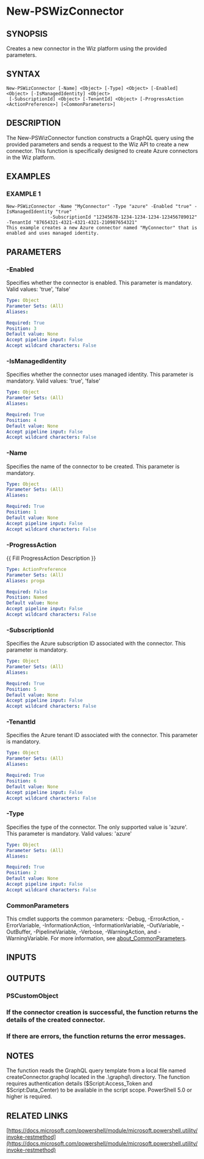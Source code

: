 ﻿---
external help file: PowerShell.Wiz.Utility-help.xml
Module Name: PowerShell.Wiz.Utility
online version: https://docs.microsoft.com/powershell/module/microsoft.powershell.utility/invoke-restmethod
schema: 2.0.0
---

# New-PSWizConnector

## SYNOPSIS
Creates a new connector in the Wiz platform using the provided parameters.

## SYNTAX

```
New-PSWizConnector [-Name] <Object> [-Type] <Object> [-Enabled] <Object> [-IsManagedIdentity] <Object>
 [-SubscriptionId] <Object> [-TenantId] <Object> [-ProgressAction <ActionPreference>] [<CommonParameters>]
```

## DESCRIPTION
The New-PSWizConnector function constructs a GraphQL query using the provided parameters
and sends a request to the Wiz API to create a new connector.
This function is specifically
designed to create Azure connectors in the Wiz platform.

## EXAMPLES

### EXAMPLE 1
```
New-PSWizConnector -Name "MyConnector" -Type "azure" -Enabled "true" -IsManagedIdentity "true" `
                -SubscriptionId "12345678-1234-1234-1234-123456789012" -TenantId "87654321-4321-4321-4321-210987654321"
This example creates a new Azure connector named "MyConnector" that is enabled and uses managed identity.
```

## PARAMETERS

### -Enabled
Specifies whether the connector is enabled.
This parameter is mandatory.
Valid values: 'true', 'false'

```yaml
Type: Object
Parameter Sets: (All)
Aliases:

Required: True
Position: 3
Default value: None
Accept pipeline input: False
Accept wildcard characters: False
```

### -IsManagedIdentity
Specifies whether the connector uses managed identity.
This parameter is mandatory.
Valid values: 'true', 'false'

```yaml
Type: Object
Parameter Sets: (All)
Aliases:

Required: True
Position: 4
Default value: None
Accept pipeline input: False
Accept wildcard characters: False
```

### -Name
Specifies the name of the connector to be created.
This parameter is mandatory.

```yaml
Type: Object
Parameter Sets: (All)
Aliases:

Required: True
Position: 1
Default value: None
Accept pipeline input: False
Accept wildcard characters: False
```

### -ProgressAction
{{ Fill ProgressAction Description }}

```yaml
Type: ActionPreference
Parameter Sets: (All)
Aliases: proga

Required: False
Position: Named
Default value: None
Accept pipeline input: False
Accept wildcard characters: False
```

### -SubscriptionId
Specifies the Azure subscription ID associated with the connector.
This parameter is mandatory.

```yaml
Type: Object
Parameter Sets: (All)
Aliases:

Required: True
Position: 5
Default value: None
Accept pipeline input: False
Accept wildcard characters: False
```

### -TenantId
Specifies the Azure tenant ID associated with the connector.
This parameter is mandatory.

```yaml
Type: Object
Parameter Sets: (All)
Aliases:

Required: True
Position: 6
Default value: None
Accept pipeline input: False
Accept wildcard characters: False
```

### -Type
Specifies the type of the connector.
The only supported value is 'azure'.
This parameter is mandatory.
Valid values: 'azure'

```yaml
Type: Object
Parameter Sets: (All)
Aliases:

Required: True
Position: 2
Default value: None
Accept pipeline input: False
Accept wildcard characters: False
```

### CommonParameters
This cmdlet supports the common parameters: -Debug, -ErrorAction, -ErrorVariable, -InformationAction, -InformationVariable, -OutVariable, -OutBuffer, -PipelineVariable, -Verbose, -WarningAction, and -WarningVariable. For more information, see [about_CommonParameters](http://go.microsoft.com/fwlink/?LinkID=113216).

## INPUTS

## OUTPUTS

### PSCustomObject
###     If the connector creation is successful, the function returns the details of the created connector.
###     If there are errors, the function returns the error messages.
## NOTES
The function reads the GraphQL query template from a local file named createConnector.graphql located in the .\graphql\ directory.
The function requires authentication details ($Script:Access_Token and $Script:Data_Center) to be available in the script scope.
PowerShell 5.0 or higher is required.

## RELATED LINKS

[https://docs.microsoft.com/powershell/module/microsoft.powershell.utility/invoke-restmethod](https://docs.microsoft.com/powershell/module/microsoft.powershell.utility/invoke-restmethod)

